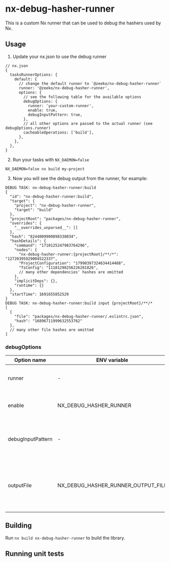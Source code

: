 # nx-debug-hasher-runner

This is a custom Nx runner that can be used to debug the hashers used by Nx.

## Usage

1. Update your nx.json to use the debug runner

```json5
// nx.json
{
  tasksRunnerOptions: {
    default: {
      // change the default runner to `@zeeko/nx-debug-hasher-runner`
      runner: '@zeeko/nx-debug-hasher-runner',
      options: {
        // see the following table for the available options
        debugOptions: {
          runner: 'your-custom-runner',
          enable: true,
          debugInputPattern: true,
        },
        // all other options are passed to the actual runner (see debugOptions.runner)
        cacheableOperations: ['build'],
      },
    },
  },
}
```

2. Run your tasks with `NX_DAEMON=false`

```shell
NX_DAEMON=false nx build my-project
```

3. Now you will see the debug output from the runner, for example:

```text
DEBUG TASK: nx-debug-hasher-runner:build
{
  "id": "nx-debug-hasher-runner:build",
  "target": {
    "project": "nx-debug-hasher-runner",
    "target": "build"
  },
  "projectRoot": "packages/nx-debug-hasher-runner",
  "overrides": {
    "__overrides_unparsed__": []
  },
  "hash": "8244009900898338034",
  "hashDetails": {
    "command": "1710125247983764296",
    "nodes": {
      "nx-debug-hasher-runner:{projectRoot}/**/*": "12720395929004522337",
      "ProjectConfiguration": "17990397324634414488",
      "TsConfig": "11181298256226281826",
      // many other dependencies' hashes are omitted
    },
    "implicitDeps": {},
    "runtime": {}
  },
  "startTime": 1691655852529
}
DEBUG TASK: nx-debug-hasher-runner:build input {projectRoot}/**/*
[
  {
    "file": "packages/nx-debug-hasher-runner/.eslintrc.json",
    "hash": "16896711999632553762"
  },
  // many other file hashes are omitted
]
```

### debugOptions

| Option name       | ENV variable                       | Description                                                                 | Default                             |
| ----------------- | ---------------------------------- | --------------------------------------------------------------------------- | ----------------------------------- |
| runner            | -                                  | The runner to use for running tasks.                                        | Optional, `nx/tasks-runner/default` |
| enable            | NX_DEBUG_HASHER_RUNNER             | Set to `true` to enable the debug runner.                                   | Optional, `false`                   |
| debugInputPattern | -                                  | Set to `true` to debug the input fileset patterns of the task.              | Optional, `false`                   |
| outputFile        | NX_DEBUG_HASHER_RUNNER_OUTPUT_FILE | The file to write the debug output to, set a path to disable console output | Optional, `undefined`               |

## Building

Run `nx build nx-debug-hasher-runner` to build the library.

## Running unit tests
